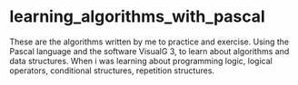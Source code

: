 # learning_algorithms_with_pascal
These are the algorithms written by me to practice and exercise. Using the Pascal language and the software VisualG 3, to learn about algorithms and data structures.
When i was learning about programming logic, logical operators, conditional structures, repetition structures.
